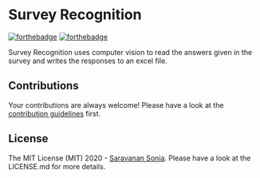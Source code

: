 # Survey Recognition

[![forthebadge](https://forthebadge.com/images/badges/made-with-python.svg)](https://forthebadge.com)         [![forthebadge](https://forthebadge.com/images/badges/powered-by-electricity.svg)](https://forthebadge.com)

Survey Recognition uses computer vision to read the answers given in the survey and writes the responses to an excel file.

Contributions
-------------------
Your contributions are always welcome! Please have a look at the [contribution guidelines](CONTRIBUTING.md) first.

License
-------------------

The MIT License (MIT) 2020 - [Saravanan Sonia](https://github.com/srsonia2506). Please have a look at the LICENSE.md for more details. 
